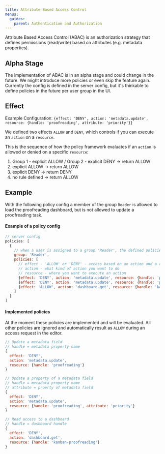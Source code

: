 ```yaml
---
title: Attribute Based Access Control
menus:
  guides:
    parent: Authentication and Authorization
---
```


Attribute Based Access Control (ABAC) is an authorization strategy that defines permissions (read/write) based on attributes (e.g. metadata properties).

## Alpha Stage

The implementation of ABAC is in an alpha stage and could change in the future. We might introduce more policies or even skip the feature again. Currently the config is defined in the server config, but it's thinkable to define policies in the future per user group in the UI.

## Effect

Example Configuration:
`{effect: 'DENY', action: 'metadata.update', resource: {handle: 'proofreading', attribute: 'priority'}}`


We defined two effects `ALLOW` and `DENY`, which controls if you can execute an `action` on a `resource`.

This is the sequence of how the policy framework evaluates if an `action` is allowed or denied on a specific `resource`:

1) Group 1 - explicit ALLOW / Group 2 - explicit DENY -> return ALLOW
2) explicit ALLOW                                     -> return ALLOW
3) explicit DENY                                      -> return DENY
4) no rule defined                                    -> return ALLOW


## Example

With the following policy config a member of the group `Reader` is allowed to load the proofreading dashboard, but is not allowed to update a proofreading task.

#### Example of a policy config
```js
// server config
policies: [
  {
    // when a user is assigned to a group 'Reader', the defined policies are evaluated
    group: 'Reader',
    policies: [
      // effect - 'ALLOW' or 'DENY' - access based on an action and a resource
      // action - what kind of action you want to do
      // resource - where you want to execute an action
      {effect: 'DENY', action: 'metadata.update', resource: {handle: 'proofreading', attribute: 'priority'}},
      {effect: 'DENY', action: 'metadata.update', resource: {handle: 'proofreading'}},
      {effect: 'ALLOW', action: 'dashboard.get', resource: {handle: 'kanban-proofreading'}}
    ]
  }
]
```

#### Implemented policies
At the moment these policies are implemented and will be evaluated. All other policies are ignored and automatically result as `ALLOW` during an access request in the editor.

```js
// Update a metadata field
// handle = metadata property name
{
  effect: 'DENY',
  action: 'metadata.update',
  resource: {handle: 'proofreading'}
}

// Update a property of a metadata field
// handle = metadata property name
// attribute = proerty of metadata field
{
  effect: 'DENY',
  action: 'metadata.update',
  resource: {handle: 'proofreading', attribute: 'priority'}
}

// Read access to a dashboard
// handle = dashboard handle
{
  effect: 'DENY',
  action: 'dashboard.get',
  resource: {handle: 'kanban-proofreading'}
}
```

